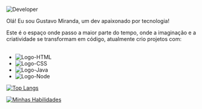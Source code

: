 
![Developer](https://github.com/GustavoMiranda01/GustavoMiranda01/assets/134244620/0f3181a3-c507-4dae-8edd-8aa4bbea1d4a)

Olá!
Eu sou Gustavo Miranda, um dev apaixonado por tecnologia!

Este é o espaço onde passo a maior parte do tempo, onde a imaginação e a criatividade se transformam em código, atualmente crio projetos com:
<br>
<br>
- <img src="https://img.shields.io/badge/HTML5-E34F26?style=for-the-badge&logo=html5&logoColor=white" alt="Logo-HTML"/>
- <img src="https://img.shields.io/badge/CSS3-1572B6?style=for-the-badge&logo=css3&logoColor=white" alt="Logo-CSS"/>
- <img src="https://img.shields.io/badge/JavaScript-323330?style=for-the-badge&logo=javascript&logoColor=F7DF1E" alt="Logo-Java"/>
- <img src="https://img.shields.io/badge/Node.js-43853D?style=for-the-badge&logo=node.js&logoColor=white" alt="Logo-Node"/>


[![Top Langs](https://github-readme-stats.vercel.app/api/top-langs/?username=GustavoMiranda01)](https://github.com/anuraghazra/github-readme-stats)

[![Minhas Habilidades](https://skillicons.dev/icons?i=html,css,js,ts,react,nextjs,nodejs,mongodb,postgres,docker,tailwind,materialui,styledcomponents,express,git,figma,powershell,vscode
)](https://skillicons.dev)
